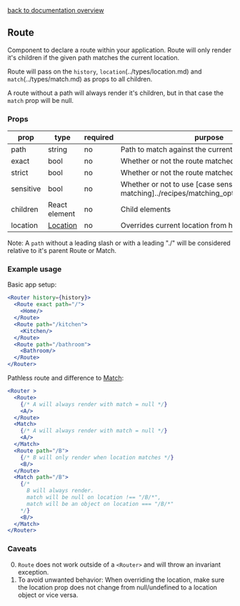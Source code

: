 [back to documentation overview](../readme.md)

## Route

Component to declare a route within your application. Route will only render it's children if the given path matches the current location.

Route will pass on the ```history```, ```location```(../types/location.md) and ```match```(../types/match.md) as props to all children.

A route without a path will always render it's children, but in that case the ```match``` prop will be null.

### Props

| prop      | type          |required  |purpose|
|-----------|---------------|----------|-------|
| path      | string        | no       | Path to match against the current location
| exact     | bool          | no       | Whether or not the route matched [exactly](../recipes/matching_options.md#exact)
| strict    | bool          | no       | Whether or not the route matched [strictly](../recipes/matching_options.md#strict)
| sensitive | bool          | no       | Whether or not to use [case sensitive matching]../recipes/matching_options.md#sensitive)
| children  | React element | no       | Child elements
| location  | [Location](../types/Location.md)| no       | Overrides current location from history for matching

Note: A ```path``` without a leading slash or with a leading "./" will be considered relative to it's parent Route or Match.

### Example usage

Basic app setup:

```jsx
<Router history={history}>
  <Route exact path="/">
    <Home/>
  </Route>
  <Route path="/kitchen">
    <Kitchen/>
  </Route>
  <Route path="/bathroom">
    <Bathroom/>
  </Route>
</Router>
```

Pathless route and difference to [Match](./Match.md):

```jsx
<Router >
  <Route>
	{/* A will always render with match = null */}
	<A/>
  </Route>
  <Match>
	{/* A will always render with match = null */}
	<A/>
  </Match>
  <Route path="/B">
	{/* B will only render when location matches */}
	<B/>
  </Route>
  <Match path="/B">
	{/*
	  B will always render.
	  match will be null on location !== "/B/*",
	  match will be an object on location === "/B/*"
	*/}
	<B/>
  </Match>
</Router>
```


### Caveats

0. ```Route``` does not work outside of a ```<Router>``` and will throw an invariant exception.
1. To avoid unwanted behavior: When overriding the location, make sure the location prop does not change from null/undefined to a location object or vice versa.